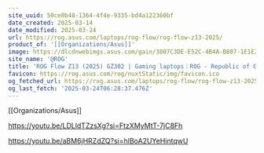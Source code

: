 ```yaml
---
site_uuid: 50ce0b48-1364-4f4e-9335-bd4a122360bf
date_created: 2025-03-14
date_modified: 2025-03-24
url: https://rog.asus.com/laptops/rog-flow/rog-flow-z13-2025/
product_of: '[[Organizations/Asus]]'
image: https://dlcdnwebimgs.asus.com/gain/3807C3DE-E52C-4B4A-B807-1E1E20161764
site_name: '@ROG'
title: 'ROG Flow Z13 (2025) GZ302 | Gaming laptops｜ROG - Republic of Gamers｜ROG Global'
favicon: https://rog.asus.com/rog/nuxtStatic/img/favicon.ico
og_fetched_url: https://rog.asus.com/laptops/rog-flow/rog-flow-z13-2025/
og_last_fetch: '2025-03-24T06:28:37.476Z'
---
```

[[Organizations/Asus]]

https://youtu.be/LDLldTZzsXg?si=FtzXMyMtT-7jC8Fh

https://youtu.be/aBM6jHRZdZQ?si=hlBoA2UYeHintqwU